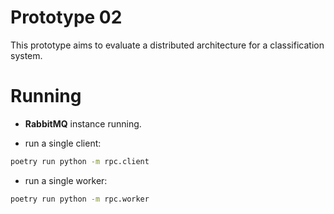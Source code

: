 # Prototype 02

This prototype aims to evaluate a distributed architecture for a classification system.

# Running

- **RabbitMQ** instance running.

- run a single client:

```sh
poetry run python -m rpc.client
```

- run a single worker:

```sh
poetry run python -m rpc.worker
```
